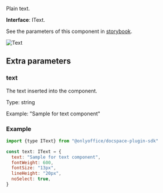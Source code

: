 Plain text.

**Interface**: IText.

See the parameters of this component in [storybook](https://storybook.onlyoffice.io/?path=/docs/components-text--docs).

![Text](/assets/images/docspace/text.png)

## Extra parameters

### text

The text inserted into the component.

Type: string

Example: "Sample for text component"


### Example

``` javascript
import {type IText} from "@onlyoffice/docspace-plugin-sdk"

const text: IText = {
  text: "Sample for text component",
  fontWeight: 600,
  fontSize: "13px",
  lineHeight: "20px",
  noSelect: true,
}
```
